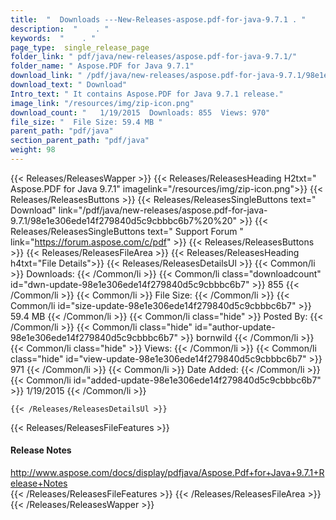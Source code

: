```yaml
---
title:  "  Downloads ---New-Releases-aspose.pdf-for-java-9.7.1 . " 
description:  "    . " 
keywords:  "    . " 
page_type:  single_release_page
folder_link: " pdf/java/new-releases/aspose.pdf-for-java-9.7.1/"
folder_name: " Aspose.PDF for Java 9.7.1"
download_link: " /pdf/java/new-releases/aspose.pdf-for-java-9.7.1/98e1e306ede14f279840d5c9cbbbc6b7"
download_text: " Download"
Intro_text: " It contains Aspose.PDF for Java 9.7.1 release."
image_link: "/resources/img/zip-icon.png"
download_count: "   1/19/2015  Downloads: 855  Views: 970"
file_size: "  File Size: 59.4 MB "
parent_path: "pdf/java"
section_parent_path: "pdf/java"
weight: 98 
---
```


{{< Releases/ReleasesWapper >}}
  {{< Releases/ReleasesHeading H2txt=" Aspose.PDF for Java 9.7.1" imagelink="/resources/img/zip-icon.png">}}
  {{< Releases/ReleasesButtons >}}
    {{< Releases/ReleasesSingleButtons text=" Download" link="/pdf/java/new-releases/aspose.pdf-for-java-9.7.1/98e1e306ede14f279840d5c9cbbbc6b7%20%20" >}}
    {{< Releases/ReleasesSingleButtons text=" Support Forum " link="https://forum.aspose.com/c/pdf" >}}
  {{< Releases/ReleasesButtons >}}
  {{< Releases/ReleasesFileArea >}}
    {{< Releases/ReleasesHeading h4txt="File Details">}}
    {{< Releases/ReleasesDetailsUl >}}
            {{< Common/li  >}} Downloads: {{< /Common/li >}} 
      {{< Common/li class="downloadcount" id="dwn-update-98e1e306ede14f279840d5c9cbbbc6b7" >}} 855 {{< /Common/li >}} 
      {{< Common/li  >}} File Size: {{< /Common/li >}} 
      {{< Common/li id="size-update-98e1e306ede14f279840d5c9cbbbc6b7" >}} 59.4 MB {{< /Common/li >}} 
      {{< Common/li  class="hide" >}} Posted By: {{< /Common/li >}} 
      {{< Common/li class="hide" id="author-update-98e1e306ede14f279840d5c9cbbbc6b7" >}} bornwild {{< /Common/li >}} 
      {{< Common/li class="hide"  >}} Views: {{< /Common/li >}} 
      {{< Common/li class="hide" id="view-update-98e1e306ede14f279840d5c9cbbbc6b7" >}} 971 {{< /Common/li >}} 
      {{< Common/li  >}} Date Added: {{< /Common/li >}} 
      {{< Common/li id="added-update-98e1e306ede14f279840d5c9cbbbc6b7" >}} 1/19/2015 {{< /Common/li >}} 

    {{< /Releases/ReleasesDetailsUl >}}

  {{< Releases/ReleasesFileFeatures >}}
      <h4>Release Notes</h4><div><a href="http://www.aspose.com/docs/display/pdfjava/Aspose.Pdf+for+Java+9.7.1+Release+Notes">http://www.aspose.com/docs/display/pdfjava/Aspose.Pdf+for+Java+9.7.1+Release+Notes</a></div>
  {{< /Releases/ReleasesFileFeatures >}}
 {{< /Releases/ReleasesFileArea >}}
{{< /Releases/ReleasesWapper >}}


